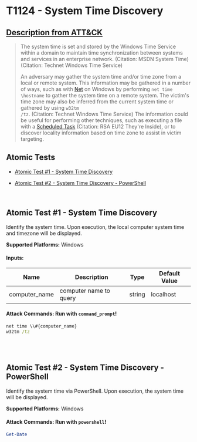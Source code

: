 # T1124 - System Time Discovery

## [Description from ATT&CK](https://attack.mitre.org/wiki/Technique/T1124)

<blockquote>The system time is set and stored by the Windows Time Service within a domain to maintain time synchronization between systems and services in an enterprise network. (Citation: MSDN System Time) (Citation: Technet Windows Time Service)

An adversary may gather the system time and/or time zone from a local or remote system. This information may be gathered
in a number of ways, such as with [Net](https://attack.mitre.org/software/S0039) on Windows by performing <code>net time
\\hostname</code> to gather the system time on a remote system. The victim's time zone may also be inferred from the
current system time or gathered by using <code>w32tm /tz</code>. (Citation: Technet Windows Time Service) The
information could be useful for performing other techniques, such as executing a file with
a [Scheduled Task](https://attack.mitre.org/techniques/T1053) (Citation: RSA EU12 They're Inside), or to discover
locality information based on time zone to assist in victim targeting.</blockquote>

## Atomic Tests

- [Atomic Test #1 - System Time Discovery](#atomic-test-1---system-time-discovery)

- [Atomic Test #2 - System Time Discovery - PowerShell](#atomic-test-2---system-time-discovery---powershell)

<br/>

## Atomic Test #1 - System Time Discovery

Identify the system time. Upon execution, the local computer system time and timezone will be displayed.

**Supported Platforms:** Windows

#### Inputs:

| Name | Description | Type | Default Value | 
|------|-------------|------|---------------|
| computer_name | computer name to query | string | localhost|

#### Attack Commands: Run with `command_prompt`!

```cmd
net time \\#{computer_name}
w32tm /tz
```

<br/>
<br/>

## Atomic Test #2 - System Time Discovery - PowerShell

Identify the system time via PowerShell. Upon execution, the system time will be displayed.

**Supported Platforms:** Windows

#### Attack Commands: Run with `powershell`!

```powershell
Get-Date
```

<br/>
